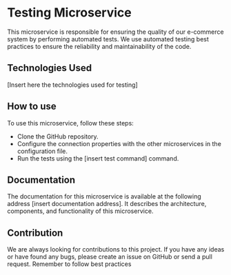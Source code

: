 # Testing Microservice
This microservice is responsible for ensuring the quality of our e-commerce system by performing automated tests. We use automated testing best practices to ensure the reliability and maintainability of the code.

## Technologies Used
[Insert here the technologies used for testing]

## How to use
To use this microservice, follow these steps:

- Clone the GitHub repository.
- Configure the connection properties with the other microservices in the configuration file.
- Run the tests using the [insert test command] command.
## Documentation
The documentation for this microservice is available at the following address [insert documentation address]. It describes the architecture, components, and functionality of this microservice.

## Contribution
We are always looking for contributions to this project. If you have any ideas or have found any bugs, please create an issue on GitHub or send a pull request. Remember to follow best practices